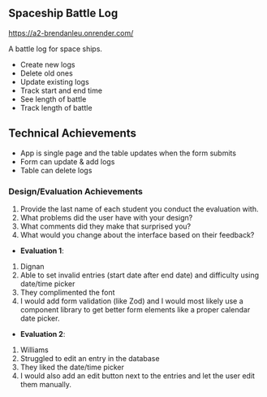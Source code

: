 ## Spaceship Battle Log
https://a2-brendanleu.onrender.com/

A battle log for space ships.
- Create new logs
- Delete old ones
- Update existing logs
- Track start and end time
- See length of battle
- Track length of battle

## Technical Achievements
- App is single page and the table updates when the form submits
- Form can update & add logs
- Table can delete logs

### Design/Evaluation Achievements
1. Provide the last name of each student you conduct the evaluation with.
2. What problems did the user have with your design?
3. What comments did they make that surprised you?
4. What would you change about the interface based on their feedback?

- **Evaluation 1**:
1. Dignan
2. Able to set invalid entries (start date after end date) and difficulty using date/time picker
3. They complimented the font
4. I would add form validation (like Zod) and I would most likely use a component library to get better form elements like a proper calendar date picker.

- **Evaluation 2**: 
1. Williams
2. Struggled to edit an entry in the database
3. They liked the date/time picker
4. I would also add an edit button next to the entries and let the user edit them manually.
